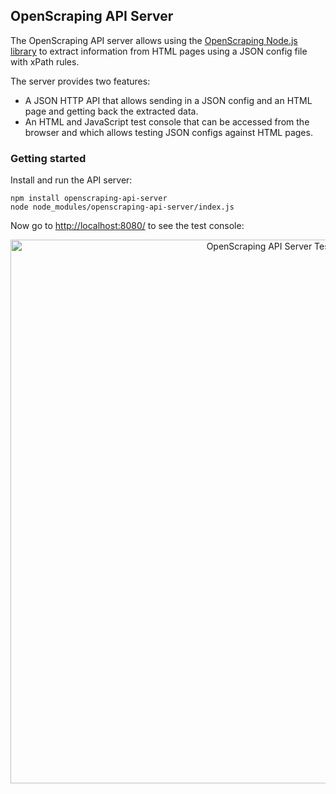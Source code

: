## OpenScraping API Server

The OpenScraping API server allows using the [OpenScraping Node.js library](https://github.com/zmarty/openscraping-lib-nodejs/) to extract information from HTML pages using a JSON config file with xPath rules.

The server provides two features:
* A JSON HTTP API that allows sending in a JSON config and an HTML page and getting back the extracted data.
* An HTML and JavaScript test console that can be accessed from the browser and which allows testing JSON configs against HTML pages.

### Getting started

Install and run the API server:

```
npm install openscraping-api-server
node node_modules/openscraping-api-server/index.js
```

Now go to [http://localhost:8080/](http://localhost:8080/) to see the test console:
<p align="center"><img src='http://i.imgur.com/AvpwGCK.jpg' alt='OpenScraping API Server Test Console' width='870'></p>
